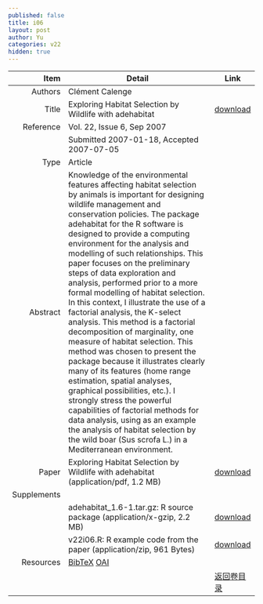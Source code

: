 ```yaml
---
published: false
title: i06
layout: post
author: Yu
categories: v22
hidden: true
---
```


| Item | Detail | Link |
|---:|---|---|
| Authors | Cl&eacute;ment Calenge| |
| Title |Exploring Habitat Selection by Wildlife with adehabitat | [download](http://www.jstatsoft.org/v22/i06/paper) |
| Reference |Vol. 22, Issue 6, Sep 2007 | |
| | Submitted 2007-01-18, Accepted 2007-07-05| | 
| Type | Article| |
| Abstract | Knowledge of the environmental features affecting habitat selection by animals is important for designing wildlife management and conservation policies. The package adehabitat for the R software is designed to provide a computing environment for the analysis and modelling of such relationships. This paper focuses on the preliminary steps of data exploration and analysis, performed prior to a more formal modelling of habitat selection.  In this context, I illustrate the use of a factorial analysis, the K-select analysis.  This method is a factorial decomposition of marginality, one measure of habitat selection.  This method was chosen to present the package because it illustrates clearly many of its features (home range estimation, spatial analyses, graphical possibilities, etc.). I strongly stress the powerful capabilities of factorial methods for data analysis, using as an example the analysis of habitat selection by the wild boar (Sus scrofa L.) in a Mediterranean environment.| |
| Paper | Exploring Habitat Selection by Wildlife with adehabitat  (application/pdf, 1.2 MB)| [download](http://www.jstatsoft.org/v22/i06/paper) |
| Supplements | | |
| |adehabitat_1.6-1.tar.gz: R source package  (application/x-gzip, 2.2 MB)|  [download](http://www.jstatsoft.org/v22/i06/supp/1) |
| |v22i06.R: R example code from the paper  (application/zip, 961 Bytes)|  [download](http://www.jstatsoft.org/v22/i06/supp/2) |
| Resources | [BibTeX](http://www.jstatsoft.org/v22/i06/bibtex) [OAI](http://www.jstatsoft.org/oai?verb=GetRecord&identifier=oai.jstatsoft/v22/i06&prefix=oai_dc)| |
| |  | [返回卷目录]({{site.baseurl}}/volume/v22.html) |